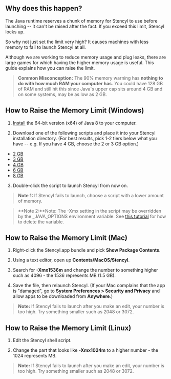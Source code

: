 ## Why does this happen?

The Java runtime reserves a chunk of memory for Stencyl to use before launching -- it can't be raised after the fact. If you exceed this limit, Stencyl locks up.

So why not just set the limit very high? It causes machines with less memory to fail to launch Stencyl at all.

Although we are working to reduce memory usage and plug leaks, there are large games for which having the higher memory usage is useful. This guide explains how you can raise the limit.

> **Common Misconception:** The 90% memory warning has **nothing to do with how much RAM your computer has**. You could have 128 GB of RAM and still hit this since Java's upper cap sits around 4 GB and on some systems, may be as low as 2 GB.
 

## How to Raise the Memory Limit (Windows)

1. [Install](http://www.oracle.com/technetwork/java/javase/downloads/jre8-downloads-2133155.html) the 64-bit version (x64) of Java 8 to your computer.

2. Download one of the following scripts and place it into your Stencyl installation directory. (For best results, pick 1-2 tiers below what you have -- e.g. If you have 4 GB, choose the 2 or 3 GB option.)

* [2 GB](https://raw.githubusercontent.com/Stencyl/stencylpedia/master/chapter-a/stencyl-2gb.bat)
* [3 GB](https://raw.githubusercontent.com/Stencyl/stencylpedia/master/chapter-a/stencyl-3gb.bat)
* [4 GB](https://raw.githubusercontent.com/Stencyl/stencylpedia/master/chapter-a/stencyl-4gb.bat)
* [6 GB](https://raw.githubusercontent.com/Stencyl/stencylpedia/master/chapter-a/stencyl-6gb.bat)
* [8 GB](https://raw.githubusercontent.com/Stencyl/stencylpedia/master/chapter-a/stencyl-8gb.bat)

3. Double-click the script to launch Stencyl from now on.  

> **Note 1:** If Stencyl fails to launch, choose a script with a lower amount of memory.

> **Note 2:**Note: The -Xmx setting in the script may be overridden by the _JAVA_OPTIONS environment variable. See [this tutorial](https://www.youtube.com/watch?v=R3Hj83J0ekk) for how to delete the variable.
 
 
## How to Raise the Memory Limit (Mac)

1. Right-click the Stencyl.app bundle and pick **Show Package Contents**. 

2. Using a text editor, open up **Contents/MacOS/Stencyl**.

3. Search for **-Xmx1536m** and change the number to something higher such as 4096 - the 1536 represents MB (1.5 GB).

4. Save the file, then relaunch Stencyl. (If your Mac complains that the app is "damaged", go to **System Preferences > Security and Privacy** and allow apps to be downloaded from **Anywhere**.)

> **Note:** If Stencyl fails to launch after you make an edit, your number is too high. Try something smaller such as 2048 or 3072.


## How to Raise the Memory Limit (Linux)

1. Edit the Stencyl shell script.

2. Change the part that looks like **-Xmx1024m** to a higher number - the 1024 represents MB.

> **Note:** If Stencyl fails to launch after you make an edit, your number is too high. Try something smaller such as 2048 or 3072.
